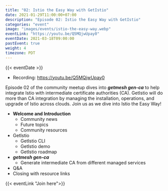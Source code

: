 ```yaml
---
title: "02: Istio the Easy Way with GetIstio"
date: 2021-01-29T11:00:00+07:00
description: "Episode 02: Istio the Easy Way with GetIstio"
categories: "event"
image: "images/events/istio-the-easy-way.webp"
eventLink: "https://youtu.be/Q5MQjwUpay0"
eventDate: 2021-03-18T09:00:00
pastEvent: true
weight: 4
timezone: PDT
---
```

{{< eventDate >}}

- Recording: <https://youtu.be/Q5MQjwUpay0>

Episode 02 of the community meetup dives into _**getmesh gen-ca**_ to help integrate Istio with intermediate certificate authorities (CA). GetIstio will do more than CA integration by managing the installation, operations, and upgrade of Istio across clouds. Join us as we dive into Istio the Easy Way!

* **Welcome and Introduction**
    + Community news
    + Future topics
    + Community resources
* GetIstio
  + GetIstio CLI
  + GetIstio demo
  + GetIstio roadmap
* _**getmesh gen-ca**_
  + Generate intermediate CA from different managed services
* Q&A
* Closing with resource links

{{< eventLink "Join here">}}